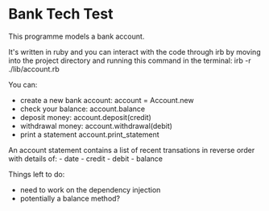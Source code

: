 # Bank Tech Test 

This programme models a bank account. 

It's written in ruby and you can interact with the code through irb by moving into the project directory and running this command in the terminal: irb -r ./lib/account.rb

You can:
- create a new bank account: account = Account.new
- check your balance:   account.balance 
- deposit money:        account.deposit(credit)
- withdrawal money:     account.withdrawal(debit)        
- print a statement     account.print_statement

An account statement contains a list of recent transations in reverse order with details of: 
    - date
    - credit
    - debit
    - balance

Things left to do:
- need to work on the dependency injection
- potentially a balance method?
